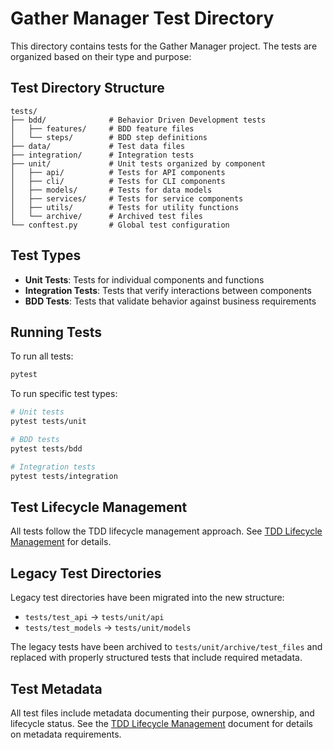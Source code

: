# Gather Manager Test Directory

This directory contains tests for the Gather Manager project. The tests are organized based on their type and purpose:

## Test Directory Structure

```
tests/
├── bdd/              # Behavior Driven Development tests
│   ├── features/     # BDD feature files
│   └── steps/        # BDD step definitions
├── data/             # Test data files
├── integration/      # Integration tests
├── unit/             # Unit tests organized by component
│   ├── api/          # Tests for API components
│   ├── cli/          # Tests for CLI components
│   ├── models/       # Tests for data models
│   ├── services/     # Tests for service components 
│   ├── utils/        # Tests for utility functions
│   └── archive/      # Archived test files
└── conftest.py       # Global test configuration
```

## Test Types

- **Unit Tests**: Tests for individual components and functions
- **Integration Tests**: Tests that verify interactions between components
- **BDD Tests**: Tests that validate behavior against business requirements

## Running Tests

To run all tests:

```bash
pytest
```

To run specific test types:

```bash
# Unit tests
pytest tests/unit

# BDD tests
pytest tests/bdd

# Integration tests
pytest tests/integration
```

## Test Lifecycle Management

All tests follow the TDD lifecycle management approach. See [TDD Lifecycle Management](../docs/project/tdd/lifecycle_management.md) for details.

## Legacy Test Directories

Legacy test directories have been migrated into the new structure:

- `tests/test_api` → `tests/unit/api`
- `tests/test_models` → `tests/unit/models`

The legacy tests have been archived to `tests/unit/archive/test_files` and replaced with properly structured tests that include required metadata.

## Test Metadata

All test files include metadata documenting their purpose, ownership, and lifecycle status. See the [TDD Lifecycle Management](../docs/project/tdd/lifecycle_management.md) document for details on metadata requirements. 